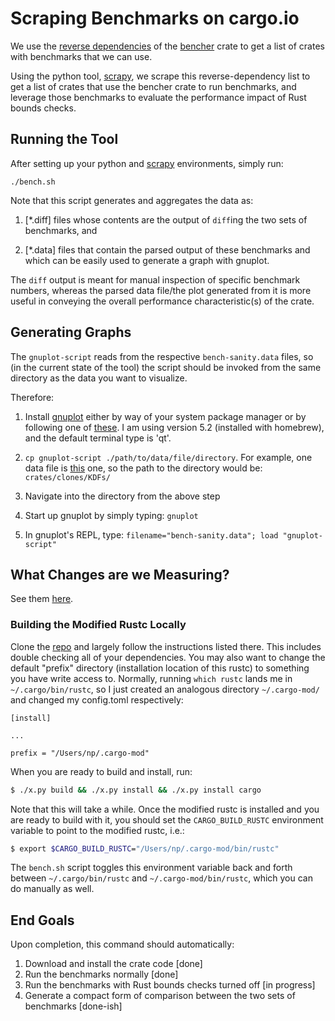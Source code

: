# Scraping Benchmarks on cargo.io

We use the [reverse dependencies](https://crates.io/crates/bencher/reverse_dependencies) of the [bencher](https://crates.io/crates/bencher) crate to get a list of crates with benchmarks that we can use.

Using the python tool, [scrapy](https://docs.scrapy.org/en/latest/index.html#), we scrape this reverse-dependency list to get a list of crates that use the bencher crate to run benchmarks, and leverage those benchmarks to evaluate the performance impact of Rust bounds checks.

## Running the Tool

After setting up your python and [scrapy](https://docs.scrapy.org/en/latest/intro/install.html) environments, simply run:

`./bench.sh`

Note that this script generates and aggregates the data as:

 1) [*.diff] files whose contents are the output of `diff`ing the 
two sets of benchmarks, and

 2) [*.data] files that contain the parsed output of these benchmarks and which
can be easily used to generate a graph with gnuplot.

The `diff` output is meant for manual inspection
of specific benchmark numbers, whereas the parsed data file/the plot 
generated from it is more useful in conveying the 
overall performance characteristic(s) of the crate.

## Generating Graphs

The `gnuplot-script` reads from the respective `bench-sanity.data` files, so (in the current state of the tool)
the script should be invoked from the same directory as the data you want to visualize. 

Therefore: 

1. Install [gnuplot](http://www.gnuplot.info/) either by way of your system package manager or by following one of 
[these](http://www.gnuplot.info/download.html). I am using version 5.2 (installed with homebrew), and the 
default terminal type is 'qt'.

2. `cp gnuplot-script ./path/to/data/file/directory`. For example, one data file is 
[this](https://github.com/nataliepopescu/bencher_scrape/blob/master/crates/clones/KDFs/bench-sanity.data)
one, so the path to the directory would be: `crates/clones/KDFs/`

3. Navigate into the directory from the above step

4. Start up gnuplot by simply typing: `gnuplot`

5. In gnuplot's REPL, type: `filename="bench-sanity.data"; load "gnuplot-script"`

## What Changes are we Measuring?

See them [here](https://github.com/nataliepopescu/rust).

### Building the Modified Rustc Locally

Clone the [repo](https://github.com/nataliepopescu/rust) and largely follow the instructions listed there.
This includes double checking all of your dependencies. You may also want to change the default "prefix" 
directory (installation location of this rustc) to something you have write access to. Normally, running
`which rustc` lands me in `~/.cargo/bin/rustc`, so I just created an analogous directory `~/.cargo-mod/` 
and changed my config.toml respectively:

```
[install]

...

prefix = "/Users/np/.cargo-mod"
```

When you are ready to build and install, run:

```sh
$ ./x.py build && ./x.py install && ./x.py install cargo
```

Note that this will take a while. Once the modified rustc is installed and you are ready to build with it,
you should set the `CARGO_BUILD_RUSTC` environment variable to point to the modified rustc, i.e.:

```sh
$ export $CARGO_BUILD_RUSTC="/Users/np/.cargo-mod/bin/rustc"
```

The `bench.sh` script toggles this environment variable back and forth between `~/.cargo/bin/rustc` and
`~/.cargo-mod/bin/rustc`, which you can do manually as well. 

## End Goals

Upon completion, this command should automatically:

1. Download and install the crate code [done]
2. Run the benchmarks normally [done]
3. Run the benchmarks with Rust bounds checks turned off [in progress]
4. Generate a compact form of comparison between the two sets of benchmarks [done-ish]

